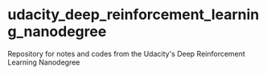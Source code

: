 # udacity_deep_reinforcement_learning_nanodegree
Repository for notes and codes from the Udacity's Deep Reinforcement Learning Nanodegree
